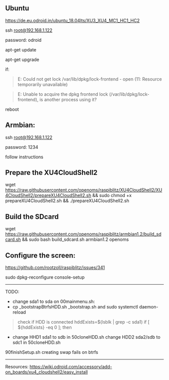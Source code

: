 ## Ubuntu

https://de.eu.odroid.in/ubuntu_18.04lts/XU3_XU4_MC1_HC1_HC2

ssh root@192.168.1.122

password: odroid

apt-get update

apt-get upgrade

if:
>E: Could not get lock /var/lib/dpkg/lock-frontend - open (11: Resource temporarily unavailable)

>E: Unable to acquire the dpkg frontend lock (/var/lib/dpkg/lock-frontend), is another process using it?

reboot

## Armbian:

ssh root@192.168.1.122

password: 1234

follow instructions

## Prepare the XU4CloudShell2

wget https://raw.githubusercontent.com/openoms/raspiblitz/XU4CloudShell2/XU4CloudShell2/prepareXU4CloudShell2.sh && sudo chmod +x prepareXU4CloudShell2.sh && ./prepareXU4CloudShell2.sh

## Build the SDcard

wget https://raw.githubusercontent.com/openoms/raspiblitz/armbian1.2/build_sdcard.sh  && sudo bash build_sdcard.sh armbian1.2 openoms

## Configure the screen: 
https://github.com/rootzoll/raspiblitz/issues/341

sudo dpkg-reconfigure console-setup


---

TODO:

* change sda1 to sda on 00mainmenu.sh:
* cp _bootstrapBtrfsHDD.sh _bootstrap.sh and sudo systemctl daemon-reload

>check if HDD is connected
hddExists=$(lsblk | grep -c sda1)
if [ ${hddExists} -eq 0 ]; then

* change HHD1 sda1 to sdb in 50cloneHDD.sh
change HDD2 sda2/sdb to sdc1 in 50cloneHDD.sh

90finishSetup.sh creating swap fails on btrfs

---

Resources: 
https://wiki.odroid.com/accessory/add-on_boards/xu4_cloudshell2/easy_install
